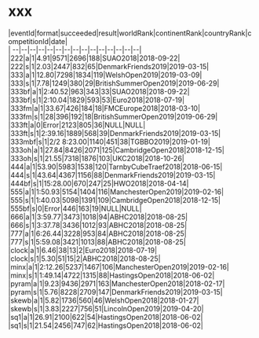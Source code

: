 # xxx


|eventId|format|succeeded|result|worldRank|continentRank|countryRank|competitionId|date|  
|	--|--|--|--|--|--|--|--|--|--|--|--|--|--|--|  
|222|a|1|4.91|9571|2696|188|SUAO2018|2018-09-22|  
|222|s|1|2.03|2447|832|65|DenmarkFriends2019|2019-03-15|  
|333|a|1|12.80|7298|1834|119|WelshOpen2019|2019-03-09|  
|333|s|1|7.78|1249|380|29|BritishSummerOpen2019|2019-06-29|  
|333bf|a|1|2:40.52|963|343|33|SUAO2018|2018-09-22|  
|333bf|s|1|2:10.04|1829|593|53|Euro2018|2018-07-19|  
|333fm|a|1|33.67|426|184|18|FMCEurope2018|2018-03-10|  
|333fm|s|1|28|396|192|18|BritishSummerOpen2019|2019-06-29|  
|333ft|a|0|Error|2123|805|36|NULL|NULL|  
|333ft|s|1|2:39.16|1889|568|39|DenmarkFriends2019|2019-03-15|  
|333mbf|s|1|2/2 8:23.00|1140|451|38|TGBBO2019|2019-01-19|  
|333oh|a|1|27.84|8426|2071|125|CambridgeOpen2018|2018-12-15|  
|333oh|s|1|21.55|7318|1876|103|UKC2018|2018-10-26|  
|444|a|1|53.90|5983|1538|120|TarnbyCubeTraef2018|2018-06-15|  
|444|s|1|43.64|4367|1156|88|DenmarkFriends2019|2019-03-15|  
|444bf|s|1|15:28.00|670|247|25|HWO2018|2018-04-14|  
|555|a|1|1:50.93|5154|1404|116|ManchesterOpen2019|2019-02-16|  
|555|s|1|1:40.03|5098|1391|109|CambridgeOpen2018|2018-12-15|  
|555bf|s|0|Error|446|163|19|NULL|NULL|  
|666|a|1|3:59.77|3473|1018|94|ABHC2018|2018-08-25|  
|666|s|1|3:37.78|3436|1012|93|ABHC2018|2018-08-25|  
|777|a|1|6:26.44|3228|953|84|ABHC2018|2018-08-25|  
|777|s|1|5:59.08|3421|1013|88|ABHC2018|2018-08-25|  
|clock|a|1|6.46|38|13|2|Euro2018|2018-07-19|  
|clock|s|1|5.30|51|15|2|ABHC2018|2018-08-25|  
|minx|a|1|2:12.26|5237|1467|106|ManchesterOpen2019|2019-02-16|  
|minx|s|1|1:49.14|4722|1315|88|HastingsOpen2018|2018-06-02|  
|pyram|a|1|9.23|9436|2971|163|ManchesterOpen2018|2018-02-17|  
|pyram|s|1|5.76|8228|2709|147|DenmarkFriends2019|2019-03-15|  
|skewb|a|1|5.82|1736|560|46|WelshOpen2018|2018-01-27|  
|skewb|s|1|3.83|2227|756|51|LincolnOpen2019|2019-04-20|  
|sq1|a|1|26.91|2100|622|54|HastingsOpen2018|2018-06-02|  
|sq1|s|1|21.54|2456|747|62|HastingsOpen2018|2018-06-02|  
